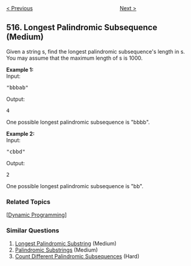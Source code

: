 <!--|This file generated by command(leetcode description); DO NOT EDIT.    |-->
<!--+----------------------------------------------------------------------+-->
<!--|@author    Openset <openset.wang@gmail.com>                           |-->
<!--|@link      https://github.com/openset                                 |-->
<!--|@home      https://github.com/openset/leetcode                        |-->
<!--+----------------------------------------------------------------------+-->

[< Previous](https://github.com/openset/leetcode/tree/master/problems/find-largest-value-in-each-tree-row "Find Largest Value in Each Tree Row")
　　　　　　　　　　　　　　　　
[Next >](https://github.com/openset/leetcode/tree/master/problems/super-washing-machines "Super Washing Machines")

## 516. Longest Palindromic Subsequence (Medium)

<p>
Given a string s, find the longest palindromic subsequence's length in s. You may assume that the maximum length of s is 1000.
</p>

<p><b>Example 1:</b><br>
Input: 
<pre>
"bbbab"
</pre>
Output: 
<pre>
4
</pre>
One possible longest palindromic subsequence is "bbbb".
</p>

<p><b>Example 2:</b><br>
Input:
<pre>
"cbbd"
</pre>
Output:
<pre>
2
</pre>
One possible longest palindromic subsequence is "bb".
</p>

### Related Topics
  [[Dynamic Programming](https://github.com/openset/leetcode/tree/master/tag/dynamic-programming/README.md)]

### Similar Questions
  1. [Longest Palindromic Substring](https://github.com/openset/leetcode/tree/master/problems/longest-palindromic-substring) (Medium)
  1. [Palindromic Substrings](https://github.com/openset/leetcode/tree/master/problems/palindromic-substrings) (Medium)
  1. [Count Different Palindromic Subsequences](https://github.com/openset/leetcode/tree/master/problems/count-different-palindromic-subsequences) (Hard)
